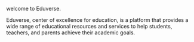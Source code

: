 welcome to Eduverse.

Eduverse, center of excellence for education, is a platform that provides a wide range of educational resources and services to help students, teachers, and parents achieve their academic goals.